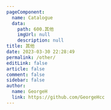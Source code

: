 ```yaml
---
pageComponent: 
  name: Catalogue
  data: 
    path: 600.其他
    imgUrl: null
    description: null
title: 其他
date: 2023-03-30 22:28:49
permalink: /other/
editLink: false
article: false
comment: false
sidebar: false
author: 
  name: GeorgeH
  link: https://github.com/GeorgeHcc
---
```

